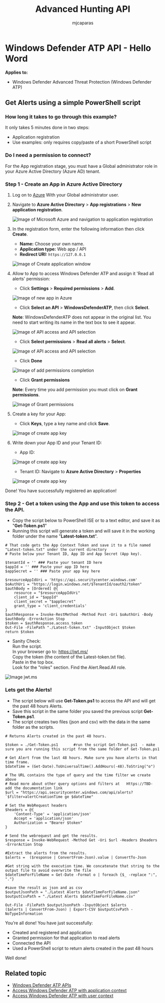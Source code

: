 ﻿---
title: Advanced Hunting API
description: Use this API to run advanced queries
keywords: apis, supported apis, advanced hunting, query
search.product: eADQiWindows 10XVcnh
ms.prod: w10
ms.mktglfcycl: deploy
ms.sitesec: library
ms.pagetype: security
ms.author: macapara
author: mjcaparas
ms.localizationpriority: medium
manager: dansimp
audience: ITPro
ms.collection: M365-security-compliance 
ms.topic: article
ms.date: 09/24/2018
---

# Windows Defender ATP API - Hello Word 
**Applies to:**
- Windows Defender Advanced Threat Protection (Windows Defender ATP)


## Get Alerts using a simple PowerShell script

### How long it takes to go through this example?
It only takes 5 minutes done in two steps:
- Application registration
- Use examples: only requires copy/paste of a short PowerShell script

### Do I need a permission to connect?
For the App registration stage, you must have a Global administrator role in your Azure Active Directory (Azure AD) tenant.

### Step 1 - Create an App in Azure Active Directory

1.	Log on to [Azure](https://portal.azure.com) With your Global administrator user.

2.	Navigate to **Azure Active Directory** > **App registrations** > **New application registration**. 

    ![Image of Microsoft Azure and navigation to application registration](images/atp-azure-new-app.png)

3.	In the registration form, enter the following information then click **Create**.

    - **Name:** Choose your own name. 
    - **Application type:** Web app / API
    - **Redirect URI:** `https://127.0.0.1`

	![Image of Create application window](images/webapp-create.png)

4. Allow to App to access Windows Defender ATP and assign it 'Read all alerts' permission:

	- Click **Settings** > **Required permissions** > **Add**.

	![Image of new app in Azure](images/webapp-add-permission.png)

	- Click **Select an API** > **WindowsDefenderATP**, then click **Select**.

	**Note**: WindowsDefenderATP does not appear in the original list. You need to start writing its name in the text box to see it appear.

	![Image of API access and API selection](images/webapp-add-permission-2.png)

	- Click **Select permissions** > **Read all alerts** > **Select**.

	![Image of API access and API selection](images/webapp-add-permission-readalerts.png)

	- Click **Done**

	![Image of add permissions completion](images/webapp-add-permission-end.png)

	- Click **Grant permissions**

	**Note**: Every time you add permission you must click on **Grant permissions**.

	![Image of Grant permissions](images/webapp-grant-permissions.png)

5. Create a key for your App:

	- Click **Keys**, type a key name and click **Save**.

	![Image of create app key](images/webapp-create-key.png)

6. Write down your App ID and your Tenant ID:

	- App ID: 

	![Image of create app key](images/webapp-app-id1.png)

	- Tenant ID: Navigate to **Azure Active Directory** > **Properties**

	![Image of create app key](images/api-tenant-id.png)


Done! You have successfully registered an application! 

### Step 2 - Get a token using the App and use this token to access the API.

-	Copy the script below to PowerShell ISE or to a text editor, and save it as "**Get-Token.ps1**"
-	Running this script will generate a token and will save it in the working folder under the name "**Latest-token.txt**".

```
# That code gets the App Context Token and save it to a file named "Latest-token.txt" under the current directory
# Paste below your Tenant ID, App ID and App Secret (App key).
 
$tenantId = '' ### Paste your tenant ID here
$appId = '' ### Paste your app ID here
$appSecret = '' ### Paste your app key here
 
$resourceAppIdUri = 'https://api.securitycenter.windows.com'
$oAuthUri = "https://login.windows.net/$TenantId/oauth2/token"
$authBody = [Ordered] @{
    resource = "$resourceAppIdUri"
    client_id = "$appId"
    client_secret = "$appSecret"
    grant_type = 'client_credentials'
}
$authResponse = Invoke-RestMethod -Method Post -Uri $oAuthUri -Body $authBody -ErrorAction Stop
$token = $authResponse.access_token
Out-File -FilePath "./Latest-token.txt" -InputObject $token
return $token

```

-	Sanity Check:<br>
Run the script.<br>
In your browser go to: https://jwt.ms/ <br>
Copy the token (the content of the Latest-token.txt file).<br>
Paste in the top box.<br>
Look for the "roles" section. Find the Alert.Read.All role.

![Image jwt.ms](images/api-jwt-ms.png)

### Lets get the Alerts!

-	The script below will use **Get-Token.ps1** to access the API and will get the past 48 hours Alerts.
-   Save this script in the same folder you saved the previous script **Get-Token.ps1**. 
-	The script creates two files (json and csv) with the data in the same folder as the scripts.

```
# Returns Alerts created in the past 48 hours.
 
$token = ./Get-Token.ps1       #run the script Get-Token.ps1  - make sure you are running this script from the same folder of Get-Token.ps1

# Get Alert from the last 48 hours. Make sure you have alerts in that time frame.
$dateTime = (Get-Date).ToUniversalTime().AddHours(-48).ToString("o")       

# The URL contains the type of query and the time filter we create above
# Read more about other query options and filters at   Https://TBD- add the documentation link
$url = "https://api.securitycenter.windows.com/api/alerts?`$filter=alertCreationTime ge $dateTime"
 
# Set the WebRequest headers
$headers = @{ 
    'Content-Type' = 'application/json'
    Accept = 'application/json'
    Authorization = "Bearer $token" 
}

# Send the webrequest and get the results. 
$response = Invoke-WebRequest -Method Get -Uri $url -Headers $headers -ErrorAction Stop

#Extract the alerts from the results. 
$alerts =  ($response | ConvertFrom-Json).value | ConvertTo-Json
 
#Get string with the execution time. We concatenate that string to the output file to avoid overwrite the file
$dateTimeForFileName = Get-Date -Format o | foreach {$_ -replace ":", "."}    
 
#save the result as json and as csv
$outputJsonPath = "./Latest Alerts $dateTimeForFileName.json"     
$outputCsvPath = "./Latest Alerts $dateTimeForFileName.csv"
 
Out-File -FilePath $outputJsonPath -InputObject $alerts
($alerts | ConvertFrom-Json) | Export-CSV $outputCsvPath -NoTypeInformation 

```

You’re all done! You have just successfully:
-	Created and registered and application
-	Granted permission for that application to read alerts
-	Connected the API
-	Used a PowerShell script to return alerts created in the past 48 hours

Well done!


## Related topic
- [Windows Defender ATP APIs](exposed-apis-list.md)
- [Access Windows Defender ATP with application context](exposed-apis-create-app-webapp.md)
- [Access Windows Defender ATP with user context](exposed-apis-create-app-nativeapp.md)